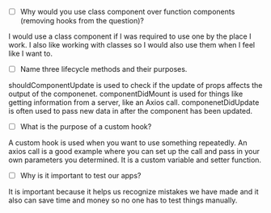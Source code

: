 - [ ] Why would you use class component over function components (removing hooks from the question)?

I would use a class component if I was required to use one by the place I work.  I also like working with classes
so I would also use them when I feel like I want to.

- [ ] Name three lifecycle methods and their purposes.

shouldComponentUpdate is used to check if the update of props affects the output of the componenet.  componentDidMount is used for things like getting information from a server, like an Axios call.  componenetDidUpdate is often used to pass new data in after the component has been updated.

- [ ] What is the purpose of a custom hook?

A custom hook is used when you want to use something repeatedly.  An axios call is a good example where you can set up the call and pass
in your own parameters you determined.  It is a custom variable and setter function.

- [ ] Why is it important to test our apps?

It is important because it helps us recognize mistakes we have made and it also can save time and money so no one has to test things manually.